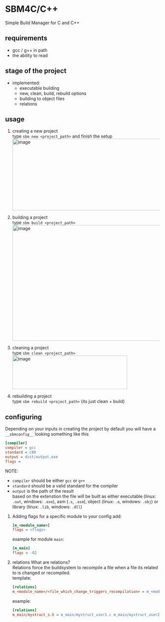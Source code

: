 # SBM4C/C++
Simple Build Manager for C and C++

## requirements
  - gcc / g++ in path
  - the ability to read
    
## stage of the project
- implemented:
  - executable building
  - new, clean, build, rebuild options
  - building to object files
  - relations
  
## usage
1. creating a new project  
   type `sbm new <project_path>` and finish the setup  
   <img width="752" height="232" alt="image" src="https://github.com/user-attachments/assets/d51034f6-2d4c-4c53-8830-57a6f0905bfb" />  

2. building a project  
   type `sbm build <project_path>`  
   <img width="989" height="375" alt="image" src="https://github.com/user-attachments/assets/84d32d35-cb74-4b60-adad-629f4b83ed31" />  

3. cleaning a project  
   type `sbm clean <project_path>`  
   <img width="373" height="109" alt="image" src="https://github.com/user-attachments/assets/547c2fa2-1b8d-456c-a3fb-1ca831d9e2d4" />  

4. rebuilding a project  
   type `sbm rebuild <project_path>` (its just clean + build)  

## configuring
Depending on your inputs in creating the project by default you will have a `__sbmconfig__` looking something like this  
```ini
[compiler]
compiler = gcc
standard = c89
output = dist/output.exe
flags = 
```
NOTE:
- `compiler` should be either `gcc` or `g++`
- `standard` should be a valid standard for the compiler
- `output` is the path of the result  
  based on the extenstion the file will be built as either executable (linux: `.out`, windows: `.exe`), asm (`.s`, `.asm`), object (linux: `.o`, windows: `.obj`) or library (linux: `.lib`, windows: `.dll`)

1. Adding flags for a specific module
   to your config add:
   ```ini
   [m_<module_name>]
   flags = <flags>
   ```
   example for module `main`:
   ```ini
   [m_main]
   flags = -O2
   ```
3. relations
   What are relations?  
   Relations force the buildsystem to recompile a file when a file its related to is changed or recompiled.  
   template:  
   ```ini
   [relations]
   m_<module_name>/<file_which_change_triggers_recompilation> = m_<module_name>/<file_to_recompile> m_<module_name>/<another_file_to_recompile> ...
   ```
   example:
   ```ini
   [relations]
   m_main/mystruct_s.h = m_main/mystruct_user1.c m_main/mystruct_user2.c
   ```
